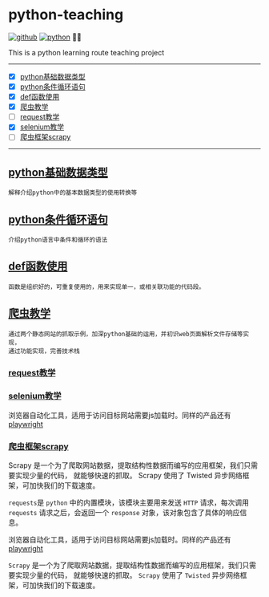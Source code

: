 # python-teaching

[![github](https://img.shields.io/badge/github-Terry-brightgreen.svg?style=social)](https://github.com/2218084076)
[![python](https://img.shields.io/badge/language-python-green.svg)](https://www.python.org/)
:rainbow_flag:

This is a python learning route teaching project

---

- [X]  [python基础数据类型](#python%E5%9F%BA%E7%A1%80%E6%95%B0%E6%8D%AE%E7%B1%BB%E5%9E%8B)
- [X]  [python条件循环语句](#python%E6%9D%A1%E4%BB%B6%E5%BE%AA%E7%8E%AF%E8%AF%AD%E5%8F%A5)
- [X]  [def函数使用](#def%E5%87%BD%E6%95%B0%E4%BD%BF%E7%94%A8)
- [X]  [爬虫教学](#%E7%88%AC%E8%99%AB%E6%95%99%E5%AD%A6)
  - [ ]  [request教学](#request%E6%95%99%E5%AD%A6)
  - [X]  [selenium教学](#selenium%E6%95%99%E5%AD%A6)
  - [ ]  [爬虫框架scrapy](#%E7%88%AC%E8%99%AB%E6%A1%86%E6%9E%B6scrapy)

---

## [python基础数据类型](basic_knowledge/基本数据类型.md)

```text
解释介绍python中的基本数据类型的使用转换等
```

## [python条件循环语句](basic_knowledge/条件循环语句.md)

```text
介绍python语言中条件和循环的语法
```

## [def函数使用](basic_knowledge/def函数教学.md)

```text
函数是组织好的，可重复使用的，用来实现单一，或相关联功能的代码段。
```

## [爬虫教学](cralwers/爬虫教学.md)

```text
通过两个静态网站的抓取示例，加深python基础的运用，并初识web页面解析文件存储等实现，
通过功能实现，完善技术栈
```

### [request教学](cralwers/requests_cralwers.md)

### [selenium教学](cralwers/selenium_cralwers.md)

浏览器自动化工具，适用于访问目标网站需要js加载时。同样的产品还有 [playwright](https://playwright.dev/)

### [爬虫框架scrapy](cralwers/scrapy_cralwers.md)

Scrapy 是一个为了爬取网站数据，提取结构性数据而编写的应用框架，我们只需要实现少量的代码，
就能够快速的抓取。 Scrapy 使用了 Twisted 异步网络框架，可加快我们的下载速度。

`requests`是 `python` 中的内置模块，该模块主要用来发送 `HTTP` 请求，每次调用 `requests` 请求之后，会返回一个 `response` 对象，该对象包含了具体的响应信息。

浏览器自动化工具，适用于访问目标网站需要js加载时。同样的产品还有 [playwright](https://playwright.dev/)

`Scrapy` 是一个为了爬取网站数据，提取结构性数据而编写的应用框架，我们只需要实现少量的代码，
就能够快速的抓取。 `Scrapy` 使用了 `Twisted` 异步网络框架，可加快我们的下载速度。
